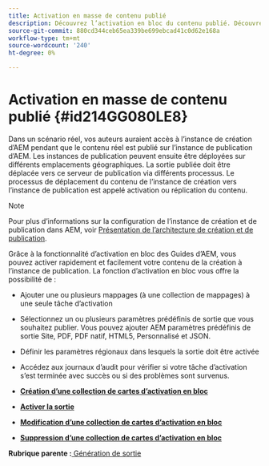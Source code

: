 ```yaml
---
title: Activation en masse de contenu publié
description: Découvrez l’activation en bloc du contenu publié. Découvrez les avantages de la fonction d’activation en bloc dans les guides d’AEM.
source-git-commit: 880cd344ceb65ea339be699ebcad41c0d62e168a
workflow-type: tm+mt
source-wordcount: '240'
ht-degree: 0%

---
```


# Activation en masse de contenu publié {#id214GG080LE8}

Dans un scénario réel, vos auteurs auraient accès à l’instance de création d’AEM pendant que le contenu réel est publié sur l’instance de publication d’AEM. Les instances de publication peuvent ensuite être déployées sur différents emplacements géographiques. La sortie publiée doit être déplacée vers ce serveur de publication via différents processus. Le processus de déplacement du contenu de l’instance de création vers l’instance de publication est appelé activation ou réplication du contenu.

>[!NOTE]
>
> Pour plus d’informations sur la configuration de l’instance de création et de publication dans AEM, voir [Présentation de l’architecture de création et de publication](https://experienceleague.adobe.com/docs/experience-manager-screens/user-guide/administering/author-publish/author-publish-architecture-overview.html?lang=en#prerequisites).

Grâce à la fonctionnalité d’activation en bloc des Guides d’AEM, vous pouvez activer rapidement et facilement votre contenu de la création à l’instance de publication. La fonction d’activation en bloc vous offre la possibilité de :

- Ajouter une ou plusieurs mappages \(à une collection de mappages\) à une seule tâche d’activation

- Sélectionnez un ou plusieurs paramètres prédéfinis de sortie que vous souhaitez publier. Vous pouvez ajouter AEM paramètres prédéfinis de sortie Site, PDF, PDF natif, HTML5, Personnalisé et JSON.


- Définir les paramètres régionaux dans lesquels la sortie doit être activée

- Accédez aux journaux d’audit pour vérifier si votre tâche d’activation s’est terminée avec succès ou si des problèmes sont survenus.


- **[Création d’une collection de cartes d’activation en bloc](conf-bulk-activation-create-map-collection.md)**

- **[Activer la sortie](conf-bulk-activation-publish-map-collection.md)**

- **[Modification d’une collection de cartes d’activation en bloc](conf-bulk-activation-edit-map-collection.md)**

- **[Suppression d’une collection de cartes d’activation en bloc](conf-bulk-activation-delete-map-collection.md)**


**Rubrique parente :**[ Génération de sortie](generate-output.md)
